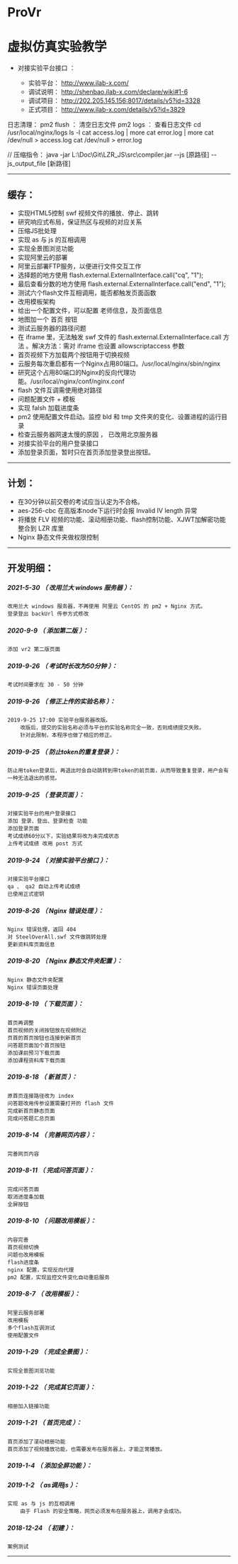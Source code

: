 # ProVr
虚拟仿真实验教学
=======

- 对接实验平台接口 ：

	- 实验平台： http://www.ilab-x.com/
	- 调试说明： http://shenbao.ilab-x.com/declare/wiki#1-6
	- 调试项目： http://202.205.145.156:8017/details/v5?id=3328
	- 正式项目： http://www.ilab-x.com/details/v5?id=3829

日志清理：
	pm2 flush ： 清空日志文件
	pm2 logs ： 查看日志文件
	cd /usr/local/nginx/logs
	ls -l
	cat access.log | more
	cat error.log | more
	cat /dev/null > access.log
	cat /dev/null > error.log


// 压缩指令：
java -jar L:\Doc\Git\LZR_JS\src\compiler.jar --js [原路径] --js_output_file [新路径]

*******************************************************************

缓存：
-------------------------------------------------------------------

- 实现HTML5控制 swf 视频文件的播放、停止、跳转
- 研究响应式布局，保证热区与视频的对应关系
- 压缩JS批处理
- 实现 as 与 js 的互相调用
- 实现全景图浏览功能
- 实现阿里云的部署
- 阿里云部署FTP服务，以便进行文件交互工作
- 选择题的地方使用 flash.external.ExternalInterface.call("cq", "1");
- 最后查看分数的地方使用 flash.external.ExternalInterface.call("end", "1");
- 测试六个flash文件互相调用，能否都触发页面函数
- 改用模板架构
- 给出一个配置文件，可以配置 老师信息，及页面信息
- 地图加一个 首页 按钮
- 测试云服务器的路径问题
- 在 iframe 里，无法触发 swf 文件的 flash.external.ExternalInterface.call 方法
。解决方法：需对 iframe 也设置 allowscriptaccess 参数
- 首页视频下方加载两个按钮用于切换视频
- 云服务每次重启都有一个Nginx占用80端口。/usr/local/nginx/sbin/nginx
- 研究这个占用80端口的Nginx的反向代理功能。/usr/local/nginx/conf/nginx.conf
- flash 文件互调需使用绝对路径
- 问题配置文件 + 模板
- 实现 falsh 加载进度条
- pm2 使用配置文件启动。监控 bld 和 tmp 文件夹的变化、设置进程的运行目录
- 检查云服务器网速太慢的原因 ， 已改用北京服务器
- 对接实验平台的用户登录接口
- 添加登录页面，暂时只在首页添加登录登出按钮。

*******************************************************************

计划：
-------------------------------------------------------------------

- 在30分钟以前交卷的考试应当认定为不合格。
- aes-256-cbc 在高版本node下运行时会报 Invalid IV length 异常
- 将播放 FLV 视频的功能、滚动相册功能、flash控制功能、XJWT加解密功能 整合到 LZR 库里
- Nginx 静态文件夹做权限控制

*******************************************************************





开发明细：
-------------------------------------------------------------------

##### 2021-5-30 （ 改用兰大 windows 服务器 ）：
	改用兰大 windows 服务器，不再使用 阿里云 CentOS 的 pm2 + Nginx 方式。
	登录登出 backUrl 传参方式修改

##### 2020-9-9 （ 添加第二版 ）：
	添加 vr2 第二版页面

##### 2019-9-26 （ 考试时长改为50分钟 ）：
	考试时间要求在 30 - 50 分钟

##### 2019-9-26 （ 修正上传的实验名称 ）：
	2019-9-25 17:00 实验平台服务器改版。
		改版后，提交的实验名称必须与平台的实验名称完全一致，否则成绩提交失败。
		针对此限制，本程序也做了相应的修正。

##### 2019-9-25 （ 防止token的重复登录 ）：
	防止用token登录后，再退出时会自动跳转到带token的前页面，从而导致重复登录，用户会有一种无法退出的感觉。

##### 2019-9-25 （ 登录页面 ）：
	对接实验平台的用户登录接口
	添加 登录、登出、登录检查 功能
	添加登录页面
	考试成绩60分以下，实验结果将改为未完成状态
	上传考试成绩 改用 post 方式

##### 2019-9-24 （ 对接实验平台接口 ）：
	对接实验平台接口
	qa 、 qa2 自动上传考试成绩
	已使用正式密钥

##### 2019-8-26 （ Nginx 错误处理 ）：
	Nginx 错误处理，返回 404
	对 SteelOverAll.swf 文件做跳转处理
	更新资料库页面信息

##### 2019-8-20 （ Nginx 静态文件夹配置 ）：
	Nginx 静态文件夹配置
	Nginx 错误页面处理

##### 2019-8-19 （ 下载页面 ）：
	首页再调整
	首页视频的关闭按钮放在视频附近
	页首的首页按钮也连接到新首页
	问答题页面加个首页按钮
	添加课前预习下载页面
	添加课程资料库下载页面

##### 2019-8-18 （ 新首页 ）：
	原首页连接路径改为 index
	问答题改用传参设置需要打开的 flash 文件
	完成新首页静态页面
	完成问答题汇总页面

##### 2019-8-14 （ 完善网页内容 ）：
	完善网页内容

##### 2019-8-11 （ 完成问答页面 ）：
	完成问答页面
	取消进度条加载
	全屏按钮

##### 2019-8-10 （ 问题改用模板 ）：
	内容完善
	首页视频切换
	问题也改用模板
	flash进度条
	nginx 配置，实现反向代理
	pm2 配置，实现监控文件变化自动重启服务

##### 2019-8-7 （ 改用模板 ）：
	阿里云服务部署
	改用模板
	多个flash互调测试
	使用配置文件

##### 2019-1-29 （ 完成全景图 ）：
	实现全景图浏览功能

##### 2019-1-22 （ 完成其它页面 ）：
	相册加入链接功能

##### 2019-1-21 （ 首页完成 ）：
	首页添加了滚动相册功能
	首页添加了视频播放功能，也需要发布在服务器上，才能正常播放。

##### 2019-1-4 （ 添加全屏功能 ）：

##### 2019-1-2 （ as调用js ）：
	实现 as 与 js 的互相调用
		由于 Flash 的安全策略，网页必须发布在服务器上，调用才会成功。

##### 2018-12-24 （ 初建 ）：
	案例测试

*******************************************************************
